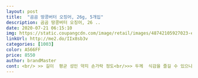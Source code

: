 ```yaml
---
layout: post 
title:  "곰곰 땅콩버터 오징어, 26g, 5개입" 
description: 곰곰 땅콩버터 오징어, 26 ..
date: 2020-07-21 06:15:10 
img: https://static.coupangcdn.com/image/retail/images/48742105927023-e2a6c087-573b-4d83-9f83-5a1703b24a6e.jpg 
linkUrl: http://me2.do/IIx8sb3v 
categories: [1003] 
color: A566FF 
price: 8550 
author: brandMaster 
cont: <br/> >> 길이  평균 성인 약지 손가락 정도<br/>>> 두께  식감을 즐길 수 있으나, 얇은 편<br/>>> 땅콩버터가 맛있어도 양념이 과하면 먹은 뒤에 느끼하고 더부룩한데요.<br/> 이 제품은 전혀 그렇지 않습니다.<br/> 뒷맛이 깔끔합니다.<br/><br/>>> 쉽게 뜯을 수 있긴한데 좀 귀찮았네요.<br/><br/>>> 씹는 맛은 제대로 즐길 수 있고, 턱은 안 아프니까요!<br/>>> 영화관, 피크닉 갈 때 챙기기 좋은 사이즈입니다.<br/><br/>>> 오징어 킬러인 저에게 한 팩은 많이 모자랐습니다.<br/> 두 팩 먹어야 먹은 느낌이 들더군요.<br/><br/>>> 조미 건조 오징어를 감안했을 때 이 정도면 씹기 좋은 식감이라고 생각합니다.<br/><br/>>> 조미 오징어치고 간이 약한 편입니다.<br/> 맛있게 약한 편!<br/><br/> - ( 조금 과장해서 ) 바지 주머니에 들어갈 정도로 작은 포켓형입니다.<br/><br/><br/> - 26g 한 팩은 아주 가볍게 애피타이저로 입을 채우는 양입니다.<br/><br/><br/> - gomgom 땅콩버터 오징어는 간이 약한 편이라서, 취향에 따라 소스 곁드리는 것을 추천합니다.<br/><br/><br/> - 달콤 짭조름한 찐 땅콩버터 맛이 오징어에 골고루 베어 있어서 좋더군요.<br/><br/><br/> - 딱딱하지 않아서, 저작근 아프지 않게 씹기 좋습니다.<br/><br/><br/> - 맛깔스러운 노란빛이 오징어에 골고루 퍼져있습니다.<br/><br/> 
---
```

 